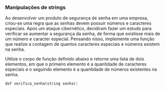 ### Manipulações de strings

Ao desenvolver um produto de segurança de senha em uma empresa, criou-se uma regra que as senhas devem possuir números e caracteres especiais. Após um ataque cibernético, decidiram fazer um estudo para verificar se aumentar a segurança da senha, de forma que existisse mais de um número e caracter especial. Pensando nisso, implemente uma função que realize a contagem de quantos caracteres especiais e números existem na senha. 

Utilize o corpo de função definido abaixo e retorne uma lista de dois elementos, em que o primeiro elemento é a quantidade de caracteres especiais e o seguindo elemento é a quantidade de números existentes na senha.

```
def verifica_senha(string senha):

```